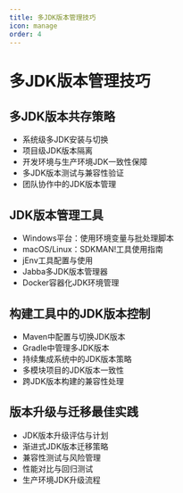 ```yaml
---
title: 多JDK版本管理技巧
icon: manage
order: 4
---
```


# 多JDK版本管理技巧

## 多JDK版本共存策略

- 系统级多JDK安装与切换
- 项目级JDK版本隔离
- 开发环境与生产环境JDK一致性保障
- 多JDK版本测试与兼容性验证
- 团队协作中的JDK版本管理

## JDK版本管理工具

- Windows平台：使用环境变量与批处理脚本
- macOS/Linux：SDKMAN!工具使用指南
- jEnv工具配置与使用
- Jabba多JDK版本管理器
- Docker容器化JDK环境管理

## 构建工具中的JDK版本控制

- Maven中配置与切换JDK版本
- Gradle中管理多JDK版本
- 持续集成系统中的JDK版本策略
- 多模块项目的JDK版本一致性
- 跨JDK版本构建的兼容性处理

## 版本升级与迁移最佳实践

- JDK版本升级评估与计划
- 渐进式JDK版本迁移策略
- 兼容性测试与风险管理
- 性能对比与回归测试
- 生产环境JDK升级流程
